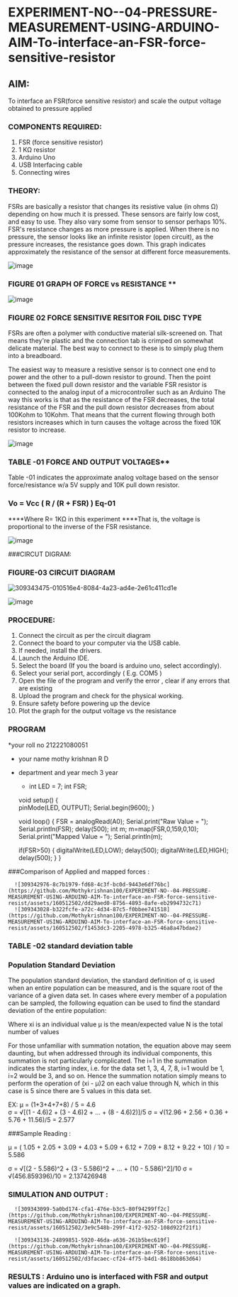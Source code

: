 # EXPERIMENT-NO--04-PRESSURE-MEASUREMENT-USING-ARDUINO-AIM-To-interface-an-FSR-force-sensitive-resistor


## AIM: 
To interface an FSR(force sensitive resistor) and scale the output voltage obtained to pressure applied 
 
### COMPONENTS REQUIRED:
1.	FSR  (force sensitive resistor)
2.	1 KΩ resistor 
3.	Arduino Uno 
4.	USB Interfacing cable 
5.	Connecting wires 


### THEORY: 
FSRs are basically a resistor that changes its resistive value (in ohms Ω) depending on how much it is pressed. These sensors are fairly low cost, and easy to use. They also vary some from sensor to sensor perhaps 10%. FSR's resistance changes as more pressure is applied. When there is no pressure, the sensor looks like an infinite resistor (open circuit), as the pressure increases, the resistance goes down. This graph indicates approximately the resistance of the sensor at different force measurements.
 

![image](https://user-images.githubusercontent.com/36288975/163532939-d6888ae1-4068-4d83-86a7-fc4c32d5179e.png)

### FIGURE 01 GRAPH OF FORCE vs RESISTANCE **




![image](https://user-images.githubusercontent.com/36288975/163532957-82d57567-a1c3-48c5-8a87-7ea66d6fca49.png)




### FIGURE 02 FORCE SENSITIVE RESITOR FOIL DISC TYPE  

FSRs are often a polymer with conductive material silk-screened on. That means they're plastic and the connection tab is crimped on somewhat delicate material. The best way to connect to these is to simply plug them into a breadboard.

The easiest way to measure a resistive sensor is to connect one end to power and the other to a pull-down resistor to ground. Then the point between the fixed pull down resistor and the variable FSR resistor is connected to the analog input of a microcontroller such as an Arduino The way this works is that as the resistance of the FSR decreases, the total resistance of the FSR and the pull down resistor decreases from about 100Kohm to 10Kohm. That means that the current flowing through both resistors increases which in turn causes the voltage across the fixed 10K resistor to increase.

 ![image](https://user-images.githubusercontent.com/36288975/163532972-2b909551-12c9-485d-adb1-d1e988d557bd.png)

### TABLE -01 FORCE AND OUTPUT VOLTAGES**
	
  Table -01 indicates the approximate analog voltage based on the sensor force/resistance w/a 5V supply and 10K pull down resistor.

### Vo = Vcc ( R / (R + FSR) )								Eq-01

****Where R= 1KΩ in this experiment 
****That is, the voltage is proportional to the inverse of the FSR resistance.










![image](https://user-images.githubusercontent.com/36288975/163532979-a2a5cb5c-f495-442c-843e-bebb82737a35.png)


###CIRCUT DIGRAM:


  
### FIGURE-03 CIRCUIT DIAGRAM
   ![309343475-010516e4-8084-4a23-ad4e-2e61c411cd1e](https://github.com/Mothykrishnan100/EXPERIMENT-NO--04-PRESSURE-MEASUREMENT-USING-ARDUINO-AIM-To-interface-an-FSR-force-sensitive-resist/assets/160512502/dda240ef-f4d0-4669-b319-abb65689ecd0)

   ![image](https://github.com/Mothykrishnan100/EXPERIMENT-NO--04-PRESSURE-MEASUREMENT-USING-ARDUINO-AIM-To-interface-an-FSR-force-sensitive-resist/assets/160512502/1aabb12d-5b30-4f28-b11e-e98532fadc04)




### PROCEDURE:
1.	Connect the circuit as per the circuit diagram 
2.	Connect the board to your computer via the USB cable.
3.	If needed, install the drivers.
4.	Launch the Arduino IDE.
5.	Select the board (If you the board is arduino uno, select accordingly).
6.	Select your serial port, accordingly ( E.g. COM5 )
7.	Open the file of the program  and verify the error , clear if any errors that are existing 
8.	Upload the program and check for the physical working. 
9.	Ensure safety before powering up the device 
10.	Plot the graph for the output voltage vs the resistance 


### PROGRAM 
 *your roll no 212221080051
 * your name mothy krishnan R D
 * department and year mech 3 year

     * int LED = 7;
	int FSR;

	void setup()
{	
  	pinMode(LED, OUTPUT);
  	Serial.begin(9600);
}

	void loop()
{
 	 FSR = analogRead(A0);
  	Serial.print("Raw Value = ");
  	Serial.println(FSR);
  	delay(500);
	int m;
  	m=map(FSR,0,159,0,10);
  	Serial.print("Mapped Value = ");
  	Serial.println(m);
  
  	if(FSR>50)
   {
    	digitalWrite(LED,LOW);
    	delay(500);
    	digitalWrite(LED,HIGH);
    	delay(500);
   }
}

 
 ###Comparison of Applied and mapped forces :

      ![309342976-8c7b1979-fd68-4c3f-bc0d-9443e6df76bc](https://github.com/Mothykrishnan100/EXPERIMENT-NO--04-PRESSURE-MEASUREMENT-USING-ARDUINO-AIM-To-interface-an-FSR-force-sensitive-resist/assets/160512502/dd29aed0-8756-4893-8afe-eb2994732c71)
      ![309343028-b322fcfe-a72c-4d34-87c5-f0bbee741518](https://github.com/Mothykrishnan100/EXPERIMENT-NO--04-PRESSURE-MEASUREMENT-USING-ARDUINO-AIM-To-interface-an-FSR-force-sensitive-resist/assets/160512502/f1453dc3-2205-4978-b325-46a8a47bdae2)


 
 
 
 
 
 
 
 
 
 
 
 



### TABLE -02 standard deviation table 
### Population Standard Deviation
The population standard deviation, the standard definition of σ, is used when an entire population can be measured, and is the square root of the variance of a given data set. In cases where every member of a population can be sampled, the following equation can be used to find the standard deviation of the entire population:



Where
xi is an individual value
μ is the mean/expected value
N is the total number of values

For those unfamiliar with summation notation, the equation above may seem daunting, but when addressed through its individual components, this summation is not particularly complicated. The i=1 in the summation indicates the starting index, i.e. for the data set 1, 3, 4, 7, 8, i=1 would be 1, i=2 would be 3, and so on. Hence the summation notation simply means to perform the operation of (xi - μ)2 on each value through N, which in this case is 5 since there are 5 values in this data set.

EX:           μ = (1+3+4+7+8) / 5 = 4.6        
σ = √[(1 - 4.6)2 + (3 - 4.6)2 + ... + (8 - 4.6)2)]/5
σ = √(12.96 + 2.56 + 0.36 + 5.76 + 11.56)/5 = 2.577


###Sample Reading :
    

μ = ( 1.05 + 2.05 + 3.09 + 4.03 + 5.09 + 6.12 + 7.09 + 8.12 + 9.22 + 10) / 10
  = 5.586

σ = √[(2 - 5.586)^2 + (3 - 5.586)^2 + ... + (10 - 5.586)^2]/10
σ = √(456.859396)/10 = 2.137426948

### SIMULATION AND OUTPUT :
      ![309343099-5a0bd174-cfa1-476e-b3c5-80f94299ff2c](https://github.com/Mothykrishnan100/EXPERIMENT-NO--04-PRESSURE-MEASUREMENT-USING-ARDUINO-AIM-To-interface-an-FSR-force-sensitive-resist/assets/160512502/3e9c548b-299f-41f2-9252-108d922f21f1)
     
      ![309343136-24899851-5920-46da-a636-261b5bec619f](https://github.com/Mothykrishnan100/EXPERIMENT-NO--04-PRESSURE-MEASUREMENT-USING-ARDUINO-AIM-To-interface-an-FSR-force-sensitive-resist/assets/160512502/d3facaec-cf24-4f75-b4d1-8618bb863d64)












### RESULTS : Arduino uno is interfaced with FSR and output values are indicated on a graph.
